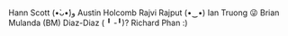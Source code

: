 Hann Scott (•̀ᴗ•́)و
Austin Holcomb
Rajvi Rajput (•‿•)
Ian Truong 😜
Brian Mulanda (BM)
Diaz-Diaz ( ╹ -╹)?
Richard Phan :)
